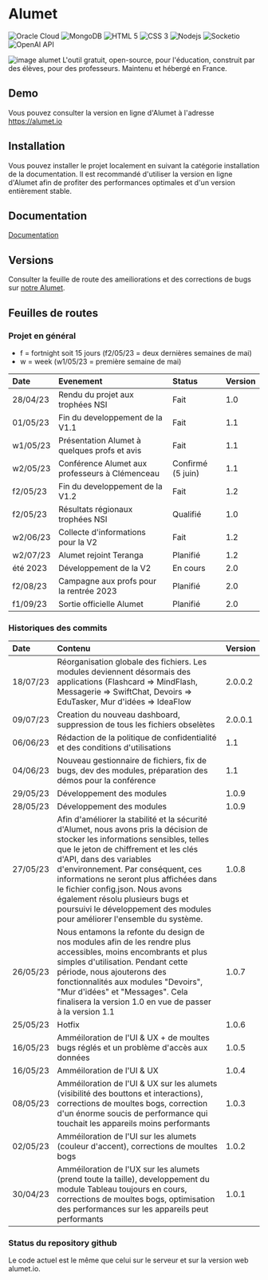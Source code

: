 
# Alumet
<div>
  <img href="https://www.oracle.com/fr/cloud/" alt="Oracle Cloud" src="https://img.shields.io/badge/Oracle-F80000?style=for-the-badge&logo=Oracle&logoColor=white">
  <img href="https://www.mongodb.com/" alt="MongoDB" src="https://img.shields.io/badge/MongoDB-4EA94B?style=for-the-badge&logo=mongodb&logoColor=white">
  <img alt="HTML 5" src="https://img.shields.io/badge/-HTML5-F06529?logo=html5&logoColor=FFFFFF&style=for-the-badge">
  <img alt="CSS 3" src="https://img.shields.io/badge/-CSS%203-2965f1?logo=css3&logoColor=FFFFFF&style=for-the-badge">
  <img alt="Nodejs" src="https://img.shields.io/badge/Node.js-339933?style=for-the-badge&logo=nodedotjs&logoColor=white">
  <img alt="Socketio" src="https://img.shields.io/badge/Socket.io-010101?&style=for-the-badge&logo=Socket.io&logoColor=white">
  <img href="https://openai.com/" alt="OpenAI API" src="https://img.shields.io/badge/-OPENAI%20API-1ea47f?logo=openai&logoColor=FFFFFF&style=for-the-badge">
</div>


![image alumet](https://i.imgur.com/M5eR3qC.png)
L'outil gratuit, open-source, pour l'éducation, construit par des élèves, pour des professeurs. Maintenu et hébergé en France.

## Demo

Vous pouvez consulter la version en ligne d'Alumet à l'adresse https://alumet.io

## Installation

Vous pouvez installer le projet localement en suivant la catégorie installation de la documentation.
Il est recommandé d'utiliser la version en ligne d'Alumet afin de profiter des performances optimales et d'un version entièrement stable.

## Documentation

[Documentation](https://doc.alumet.io/)

## Versions 
Consulter la feuille de route des ameiliorations et des corrections de bugs sur [notre Alumet](https://www.alumet.io/portal/644ceac3a200f23b168d6635).

## Feuilles de routes

### Projet en général
- f = fortnight soit 15 jours (f2/05/23 = deux dernières semaines de mai)
- w = week (w1/05/23 = première semaine de mai)

| Date      | Evenement                                  | Status    | Version |
| :-------- | :---------------------------------------- | :--------| :-------|
| 28/04/23  | Rendu du projet aux trophées NSI           | Fait     | 1.0     |
| 01/05/23  | Fin du developpement de la V1.1            | Fait | 1.1     |
| w1/05/23  | Présentation Alumet à quelques profs et avis | Fait | 1.1     |
| w2/05/23  | Conférence Alumet aux professeurs à Clémenceau | Confirmé (5 juin) | 1.1 |
| f2/05/23  | Fin du developpement de la V1.2            | Fait | 1.2     |
| f2/05/23  | Résultats régionaux trophées NSI           | Qualifié | 1.0  |
| w2/06/23  | Collecte d'informations pour la V2         | Fait | 1.2     |
| w2/07/23  | Alumet rejoint Teranga                     | Planifié | 1.2     |
| été 2023  | Développement de la V2                     | En cours | 2.0     |
| f2/08/23  | Campagne aux profs pour la rentrée 2023     | Planifié | 2.0     |
| f1/09/23  | Sortie officielle Alumet                   | Planifié | 2.0     |


### Historiques des commits
| Date      | Contenu                                   | Version  |
| :-------- | :---------------------------------------- | :------- |
| 18/07/23  | Réorganisation globale des fichiers. Les modules deviennent désormais des applications (Flashcard => MindFlash, Messagerie => SwiftChat, Devoirs => EduTasker, Mur d'idées => IdeaFlow | 2.0.0.2 |
| 09/07/23  | Creation du nouveau dashboard, suppression de tous les fichiers obselètes | 2.0.0.1 |
| 06/06/23  | Rédaction de la politique de confidentialité et des conditions d'utilisations | 1.1 |
| 04/06/23  | Nouveau gestionnaire de fichiers, fix de bugs, dev des modules, préparation des démos pour la conférence | 1.1  |
| 29/05/23  | Développement des modules | 1.0.9  |
| 28/05/23  | Développement des modules | 1.0.9  |
| 27/05/23  | Afin d'améliorer la stabilité et la sécurité d'Alumet, nous avons pris la décision de stocker les informations sensibles, telles que le jeton de chiffrement et les clés d'API, dans des variables d'environnement. Par conséquent, ces informations ne seront plus affichées dans le fichier config.json. Nous avons également résolu plusieurs bugs et poursuivi le développement des modules pour améliorer l'ensemble du système. | 1.0.8  |
| 26/05/23  | Nous entamons la refonte du design de nos modules afin de les rendre plus accessibles, moins encombrants et plus simples d'utilisation. Pendant cette période, nous ajouterons des fonctionnalités aux modules "Devoirs", "Mur d'idées" et "Messages". Cela finalisera la version 1.0 en vue de passer à la version 1.1 | 1.0.7  |
| 25/05/23  | Hotfix | 1.0.6  |
| 16/05/23  | Amméiloration de l'UI & UX + de moultes bugs réglés et un problème d'accès aux données | 1.0.5   |
| 16/05/23  | Amméiloration de l'UI & UX | 1.0.4   |
| 08/05/23  | Amméiloration de l'UI & UX sur les alumets (visibilité des bouttons et interactions), corrections de moultes bogs, correction d'un énorme soucis de performance qui touchait les appareils moins performants | 1.0.3   |
| 02/05/23  | Amméiloration de l'UI sur les alumets (couleur d'accent), corrections de moultes bogs | 1.0.2   |
| 30/04/23  | Amméiloration de l'UX sur les alumets (prend toute la taille), developpement du module Tableau toujours en cours, corrections de moultes bogs, optimisation des performances sur les appareils peut performants | 1.0.1    |

### Status du repository github
Le code actuel est le même que celui sur le serveur et sur la version web alumet.io.
